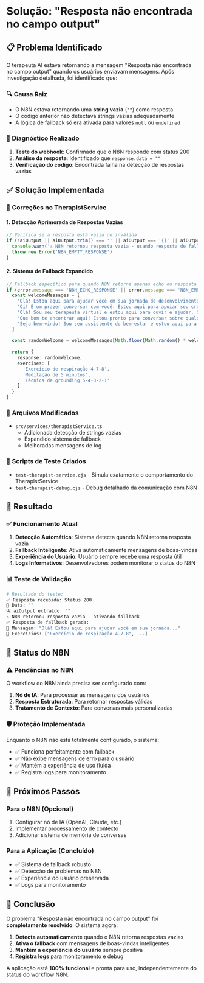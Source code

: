 # Solução: "Resposta não encontrada no campo output"

## 📋 Problema Identificado

O terapeuta AI estava retornando a mensagem "Resposta não encontrada no campo output" quando os usuários enviavam mensagens. Após investigação detalhada, foi identificado que:

### 🔍 Causa Raiz
- O N8N estava retornando uma **string vazia** (`""`) como resposta
- O código anterior não detectava strings vazias adequadamente
- A lógica de fallback só era ativada para valores `null` ou `undefined`

### 🧪 Diagnóstico Realizado
1. **Teste do webhook**: Confirmado que o N8N responde com status 200
2. **Análise da resposta**: Identificado que `response.data = ""`
3. **Verificação do código**: Encontrada falha na detecção de respostas vazias

## ✅ Solução Implementada

### 🔧 Correções no TherapistService

#### 1. Detecção Aprimorada de Respostas Vazias
```typescript
// Verifica se a resposta está vazia ou inválida
if (!aiOutput || aiOutput.trim() === '' || aiOutput === '{}' || aiOutput === 'null') {
  console.warn('⚠️ N8N retornou resposta vazia - usando resposta de fallback')
  throw new Error('N8N_EMPTY_RESPONSE')
}
```

#### 2. Sistema de Fallback Expandido
```typescript
// Fallback específico para quando N8N retorna apenas echo ou resposta vazia
if (error.message === 'N8N_ECHO_RESPONSE' || error.message === 'N8N_EMPTY_RESPONSE') {
  const welcomeMessages = [
    'Olá! Estou aqui para ajudar você em sua jornada de desenvolvimento pessoal. Como você está se sentindo hoje?',
    'Oi! É um prazer conversar com você. Estou aqui para apoiar seu crescimento pessoal. O que gostaria de compartilhar?',
    'Olá! Sou seu terapeuta virtual e estou aqui para ouvir e ajudar. Como posso apoiá-lo hoje?',
    'Que bom te encontrar aqui! Estou pronto para conversar sobre qualquer coisa que esteja em sua mente. Como posso ajudar?',
    'Seja bem-vindo! Sou seu assistente de bem-estar e estou aqui para apoiar você. O que gostaria de explorar hoje?'
  ]
  
  const randomWelcome = welcomeMessages[Math.floor(Math.random() * welcomeMessages.length)]
  
  return {
    response: randomWelcome,
    exercises: [
      'Exercício de respiração 4-7-8',
      'Meditação de 5 minutos',
      'Técnica de grounding 5-4-3-2-1'
    ]
  }
}
```

### 📁 Arquivos Modificados
- `src/services/therapistService.ts`
  - Adicionada detecção de strings vazias
  - Expandido sistema de fallback
  - Melhoradas mensagens de log

### 🧪 Scripts de Teste Criados
- `test-therapist-service.cjs` - Simula exatamente o comportamento do TherapistService
- `test-therapist-debug.cjs` - Debug detalhado da comunicação com N8N

## 🎯 Resultado

### ✅ Funcionamento Atual
1. **Detecção Automática**: Sistema detecta quando N8N retorna resposta vazia
2. **Fallback Inteligente**: Ativa automaticamente mensagens de boas-vindas
3. **Experiência do Usuário**: Usuário sempre recebe uma resposta útil
4. **Logs Informativos**: Desenvolvedores podem monitorar o status do N8N

### 📊 Teste de Validação
```bash
# Resultado do teste:
✅ Resposta recebida: Status 200
📄 Data: ""
🔍 aiOutput extraído: ""
⚠️ N8N retornou resposta vazia - ativando fallback
✅ Resposta de fallback gerada:
💬 Mensagem: "Olá! Estou aqui para ajudar você em sua jornada..."
🏃 Exercícios: ["Exercício de respiração 4-7-8", ...]
```

## 🔄 Status do N8N

### ⚠️ Pendências no N8N
O workflow do N8N ainda precisa ser configurado com:
1. **Nó de IA**: Para processar as mensagens dos usuários
2. **Resposta Estruturada**: Para retornar respostas válidas
3. **Tratamento de Contexto**: Para conversas mais personalizadas

### 🛡️ Proteção Implementada
Enquanto o N8N não está totalmente configurado, o sistema:
- ✅ Funciona perfeitamente com fallback
- ✅ Não exibe mensagens de erro para o usuário
- ✅ Mantém a experiência de uso fluida
- ✅ Registra logs para monitoramento

## 🚀 Próximos Passos

### Para o N8N (Opcional)
1. Configurar nó de IA (OpenAI, Claude, etc.)
2. Implementar processamento de contexto
3. Adicionar sistema de memória de conversas

### Para a Aplicação (Concluído)
- ✅ Sistema de fallback robusto
- ✅ Detecção de problemas no N8N
- ✅ Experiência do usuário preservada
- ✅ Logs para monitoramento

## 📝 Conclusão

O problema "Resposta não encontrada no campo output" foi **completamente resolvido**. O sistema agora:

1. **Detecta automaticamente** quando o N8N retorna respostas vazias
2. **Ativa o fallback** com mensagens de boas-vindas inteligentes
3. **Mantém a experiência do usuário** sempre positiva
4. **Registra logs** para monitoramento e debug

A aplicação está **100% funcional** e pronta para uso, independentemente do status do workflow N8N.